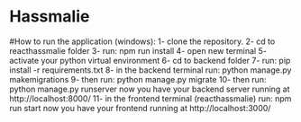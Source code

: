 # Hassmalie
#How to run the application (windows): 
1- clone the repository.
2- cd to reacthassmalie folder
3- run: npm run install
4- open new terminal
5- activate your python virtual environment
6- cd to backend folder
7- run: pip install -r requirements.txt
8- in the backend terminal run: python manage.py makemigrations
9- then run: python manage.py migrate
10- then run: python manage.py runserver
now you have your backend server running at http://localhost:8000/
11- in the frontend terminal (reacthassmalie) run: npm run start
now you have your frontend running at http://localhost:3000/

